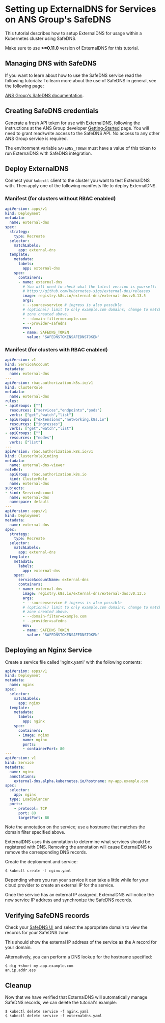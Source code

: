 # Setting up ExternalDNS for Services on ANS Group's SafeDNS

This tutorial describes how to setup ExternalDNS for usage within a Kubernetes cluster using SafeDNS.

Make sure to use **>=0.11.0** version of ExternalDNS for this tutorial.

## Managing DNS with SafeDNS

If you want to learn about how to use the SafeDNS service read the following tutorials:
To learn more about the use of SafeDNS in general, see the following page:

[ANS Group's SafeDNS documentation](https://docs.ukfast.co.uk/domains/safedns/index.html).

## Creating SafeDNS credentials

Generate a fresh API token for use with ExternalDNS, following the instructions
at the ANS Group developer [Getting-Started](https://developers.ukfast.io/getting-started)
page. You will need to grant read/write access to the SafeDNS API. No access to
any other ANS Group service is required.

The environment variable `SAFEDNS_TOKEN` must have a value of this token to run
ExternalDNS with SafeDNS integration.

## Deploy ExternalDNS

Connect your `kubectl` client to the cluster you want to test ExternalDNS with.
Then apply one of the following manifests file to deploy ExternalDNS.

### Manifest (for clusters without RBAC enabled)

```yaml
apiVersion: apps/v1
kind: Deployment
metadata:
  name: external-dns
spec:
  strategy:
    type: Recreate
  selector:
    matchLabels:
      app: external-dns
  template:
    metadata:
      labels:
        app: external-dns
    spec:
      containers:
      - name: external-dns
        # You will need to check what the latest version is yourself:
        # https://github.com/kubernetes-sigs/external-dns/releases
        image: registry.k8s.io/external-dns/external-dns:v0.13.5
        args:
        - --source=service # ingress is also possible
        # (optional) limit to only example.com domains; change to match the
        # zone created above.
        - --domain-filter=example.com
        - --provider=safedns
        env:
        - name: SAFEDNS_TOKEN
          value: "SAFEDNSTOKENSAFEDNSTOKEN"
```

### Manifest (for clusters with RBAC enabled)

```yaml
apiVersion: v1
kind: ServiceAccount
metadata:
  name: external-dns
---
apiVersion: rbac.authorization.k8s.io/v1
kind: ClusterRole
metadata:
  name: external-dns
rules:
- apiGroups: [""]
  resources: ["services","endpoints","pods"]
  verbs: ["get","watch","list"]
- apiGroups: ["extensions","networking.k8s.io"]
  resources: ["ingresses"]
  verbs: ["get","watch","list"]
- apiGroups: [""]
  resources: ["nodes"]
  verbs: ["list"]
---
apiVersion: rbac.authorization.k8s.io/v1
kind: ClusterRoleBinding
metadata:
  name: external-dns-viewer
roleRef:
  apiGroup: rbac.authorization.k8s.io
  kind: ClusterRole
  name: external-dns
subjects:
- kind: ServiceAccount
  name: external-dns
  namespace: default
---
apiVersion: apps/v1
kind: Deployment
metadata:
  name: external-dns
spec:
  strategy:
    type: Recreate
  selector:
    matchLabels:
      app: external-dns
  template:
    metadata:
      labels:
        app: external-dns
    spec:
      serviceAccountName: external-dns
      containers:
      - name: external-dns
        image: registry.k8s.io/external-dns/external-dns:v0.13.5
        args:
        - --source=service # ingress is also possible
        # (optional) limit to only example.com domains; change to match the
        # zone created above.
        - --domain-filter=example.com
        - --provider=safedns
        env:
        - name: SAFEDNS_TOKEN
          value: "SAFEDNSTOKENSAFEDNSTOKEN"
```

## Deploying an Nginx Service

Create a service file called 'nginx.yaml' with the following contents:

```yaml
apiVersion: apps/v1
kind: Deployment
metadata:
  name: nginx
spec:
  selector:
    matchLabels:
      app: nginx
  template:
    metadata:
      labels:
        app: nginx
    spec:
      containers:
      - image: nginx
        name: nginx
        ports:
        - containerPort: 80
---
apiVersion: v1
kind: Service
metadata:
  name: nginx
  annotations:
    external-dns.alpha.kubernetes.io/hostname: my-app.example.com
spec:
  selector:
    app: nginx
  type: LoadBalancer
  ports:
    - protocol: TCP
      port: 80
      targetPort: 80
```

Note the annotation on the service; use a hostname that matches the domain
filter specified above.

ExternalDNS uses this annotation to determine what services should be registered
with DNS. Removing the annotation will cause ExternalDNS to remove the
corresponding DNS records.

Create the deployment and service:

```console
$ kubectl create -f nginx.yaml
```

Depending where you run your service it can take a little while for your cloud
provider to create an external IP for the service.

Once the service has an external IP assigned, ExternalDNS will notice the new
service IP address and synchronize the SafeDNS records.

## Verifying SafeDNS records

Check your [SafeDNS UI](https://my.ukfast.co.uk/safedns/index.php) and select
the appropriate domain to view the records for your SafeDNS zone.

This should show the external IP address of the service as the A record for your
domain.

Alternatively, you can perform a DNS lookup for the hostname specified:
```console
$ dig +short my-app.example.com
an.ip.addr.ess
```

## Cleanup

Now that we have verified that ExternalDNS will automatically manage SafeDNS
records, we can delete the tutorial's example:

```
$ kubectl delete service -f nginx.yaml
$ kubectl delete service -f externaldns.yaml
```
